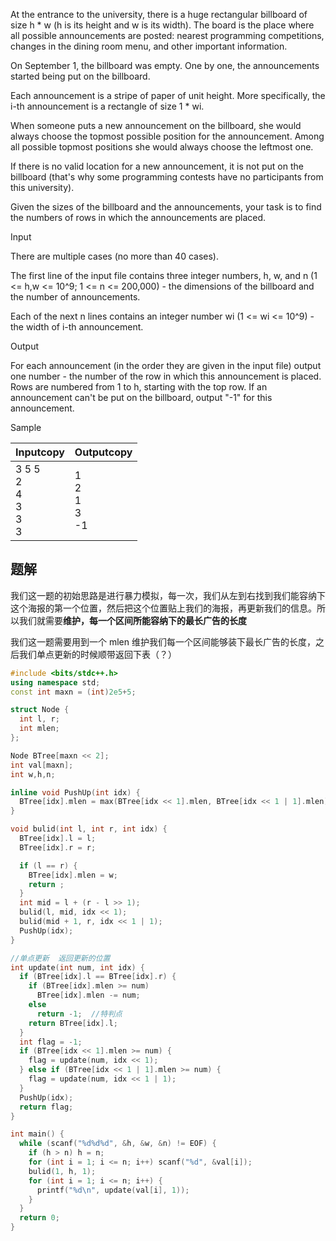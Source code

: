 At the entrance to the university, there is a huge rectangular billboard of size h * w (h is its height and w is its width). The board is the place where all possible announcements are posted: nearest programming competitions, changes in the dining room menu, and other important information.  
  
On September 1, the billboard was empty. One by one, the announcements started being put on the billboard.  
  
Each announcement is a stripe of paper of unit height. More specifically, the i-th announcement is a rectangle of size 1 * wi.  
  
When someone puts a new announcement on the billboard, she would always choose the topmost possible position for the announcement. Among all possible topmost positions she would always choose the leftmost one.  
  
If there is no valid location for a new announcement, it is not put on the billboard (that's why some programming contests have no participants from this university).  
  
Given the sizes of the billboard and the announcements, your task is to find the numbers of rows in which the announcements are placed.

Input

There are multiple cases (no more than 40 cases).  
  
The first line of the input file contains three integer numbers, h, w, and n (1 <= h,w <= 10^9; 1 <= n <= 200,000) - the dimensions of the billboard and the number of announcements.  
  
Each of the next n lines contains an integer number wi (1 <= wi <= 10^9) - the width of i-th announcement.

Output

For each announcement (in the order they are given in the input file) output one number - the number of the row in which this announcement is placed. Rows are numbered from 1 to h, starting with the top row. If an announcement can't be put on the billboard, output "-1" for this announcement.

Sample

|Inputcopy|Outputcopy|
|---|---|
|3 5 5<br>2<br>4<br>3<br>3<br>3|1<br>2<br>1<br>3<br>-1|

## 题解
我们这一题的初始思路是进行暴力模拟，每一次，我们从左到右找到我们能容纳下这个海报的第一个位置，然后把这个位置贴上我们的海报，再更新我们的信息。所以我们就需要**维护，每一个区间所能容纳下的最长广告的长度**

我们这一题需要用到一个 mlen 维护我们每一个区间能够装下最长广告的长度，之后我们单点更新的时候顺带返回下表（？）

```cpp
#include <bits/stdc++.h>
using namespace std;
const int maxn = (int)2e5+5;

struct Node {
  int l, r;
  int mlen;
};

Node BTree[maxn << 2];
int val[maxn];
int w,h,n;

inline void PushUp(int idx) {
  BTree[idx].mlen = max(BTree[idx << 1].mlen, BTree[idx << 1 | 1].mlen);
}

void bulid(int l, int r, int idx) {
  BTree[idx].l = l;
  BTree[idx].r = r;

  if (l == r) {
    BTree[idx].mlen = w;
    return ;
  }
  int mid = l + (r - l >> 1);
  bulid(l, mid, idx << 1);
  bulid(mid + 1, r, idx << 1 | 1);
  PushUp(idx);
}

//单点更新  返回更新的位置
int update(int num, int idx) {
  if (BTree[idx].l == BTree[idx].r) {
    if (BTree[idx].mlen >= num)
      BTree[idx].mlen -= num;
    else
      return -1;  //特判点
    return BTree[idx].l;
  }
  int flag = -1;
  if (BTree[idx << 1].mlen >= num) {
    flag = update(num, idx << 1);
  } else if (BTree[idx << 1 | 1].mlen >= num) {
    flag = update(num, idx << 1 | 1);
  }
  PushUp(idx);
  return flag;
}

int main() {
  while (scanf("%d%d%d", &h, &w, &n) != EOF) {
    if (h > n) h = n;
    for (int i = 1; i <= n; i++) scanf("%d", &val[i]);
    bulid(1, h, 1);
    for (int i = 1; i <= n; i++) {
      printf("%d\n", update(val[i], 1));
    }
  }
  return 0;
}


```